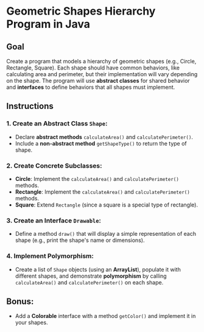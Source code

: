# Geometric Shapes Hierarchy Program in Java

## Goal
Create a program that models a hierarchy of geometric shapes (e.g., Circle, Rectangle, Square). Each shape should have common behaviors, like calculating area and perimeter, but their implementation will vary depending on the shape. The program will use **abstract classes** for shared behavior and **interfaces** to define behaviors that all shapes must implement.

## Instructions

### 1. Create an Abstract Class `Shape`:
- Declare **abstract methods** `calculateArea()` and `calculatePerimeter()`.
- Include a **non-abstract method** `getShapeType()` to return the type of shape.

### 2. Create Concrete Subclasses:
- **Circle**: Implement the `calculateArea()` and `calculatePerimeter()` methods.
- **Rectangle**: Implement the `calculateArea()` and `calculatePerimeter()` methods.
- **Square**: Extend `Rectangle` (since a square is a special type of rectangle).

### 3. Create an Interface `Drawable`:
- Define a method `draw()` that will display a simple representation of each shape (e.g., print the shape's name or dimensions).

### 4. Implement Polymorphism:
- Create a list of `Shape` objects (using an **ArrayList**), populate it with different shapes, and demonstrate **polymorphism** by calling `calculateArea()` and `calculatePerimeter()` on each shape.

## Bonus:
- Add a **Colorable** interface with a method `getColor()` and implement it in your shapes.
